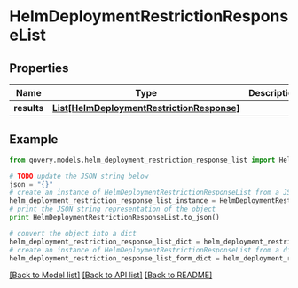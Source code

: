 # HelmDeploymentRestrictionResponseList


## Properties
Name | Type | Description | Notes
------------ | ------------- | ------------- | -------------
**results** | [**List[HelmDeploymentRestrictionResponse]**](HelmDeploymentRestrictionResponse.md) |  | [optional] 

## Example

```python
from qovery.models.helm_deployment_restriction_response_list import HelmDeploymentRestrictionResponseList

# TODO update the JSON string below
json = "{}"
# create an instance of HelmDeploymentRestrictionResponseList from a JSON string
helm_deployment_restriction_response_list_instance = HelmDeploymentRestrictionResponseList.from_json(json)
# print the JSON string representation of the object
print HelmDeploymentRestrictionResponseList.to_json()

# convert the object into a dict
helm_deployment_restriction_response_list_dict = helm_deployment_restriction_response_list_instance.to_dict()
# create an instance of HelmDeploymentRestrictionResponseList from a dict
helm_deployment_restriction_response_list_form_dict = helm_deployment_restriction_response_list.from_dict(helm_deployment_restriction_response_list_dict)
```
[[Back to Model list]](../README.md#documentation-for-models) [[Back to API list]](../README.md#documentation-for-api-endpoints) [[Back to README]](../README.md)


